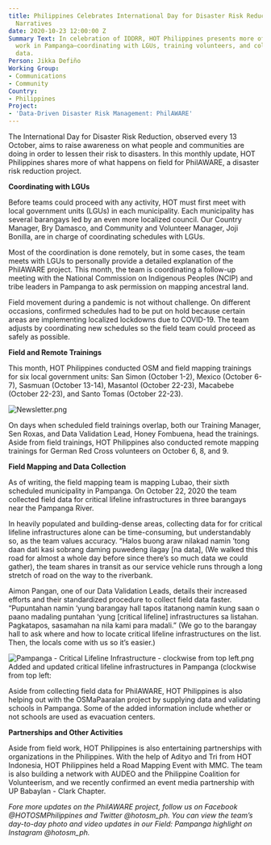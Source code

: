 ```yaml
---
title: Philippines Celebrates International Day for Disaster Risk Reduction with Field
  Narratives
date: 2020-10-23 12:00:00 Z
Summary Text: In celebration of IDDRR, HOT Philippines presents more of the field
  work in Pampanga—coordinating with LGUs, training volunteers, and collecting field
  data.
Person: Jikka Defiño
Working Group:
- Communications
- Community
Country:
- Philippines
Project:
- 'Data-Driven Disaster Risk Management: PhilAWARE'
---
```


The International Day for Disaster Risk Reduction, observed every 13 October, aims to raise awareness on what people and communities are doing in order to lessen their risk to disasters. In this monthly update, HOT Philippines shares more of what happens on field for PhilAWARE, a disaster risk reduction project.

**Coordinating with LGUs**

Before teams could proceed with any activity, HOT must first meet with local government units (LGUs) in each municipality. Each municipality has several barangays led by an even more localized council. Our Country Manager, Bry Damasco, and Community and Volunteer Manager, Joji Bonilla, are in charge of coordinating schedules with LGUs.

Most of the coordination is done remotely, but in some cases, the team meets with LGUs to personally provide a detailed explanation of the PhilAWARE project. This month, the team is coordinating a follow-up meeting with the National Commission on Indigenous Peoples (NCIP) and tribe leaders in Pampanga to ask permission on mapping ancestral land.

Field movement during a pandemic is not without challenge. On different occasions, confirmed schedules had to be put on hold because certain areas are implementing localized lockdowns due to COVID-19. The team adjusts by coordinating new schedules so the field team could proceed as safely as possible.

**Field and Remote Trainings**

This month, HOT Philippines conducted OSM and field mapping trainings for six local government units: San Simon (October 1-2), Mexico (October 6-7), Sasmuan (October 13-14), Masantol (October 22-23), Macabebe (October 22-23), and Santo Tomas (October 22-23).

![Newsletter.png](/uploads/Newsletter.png)

On days when scheduled field trainings overlap, both our Training Manager, Sen Roxas, and Data Validation Lead, Honey Fombuena, head the trainings. Aside from field trainings, HOT Philippines also conducted remote mapping trainings for German Red Cross volunteers on October 6, 8, and 9.

**Field Mapping and Data Collection**

As of writing, the field mapping team is mapping Lubao, their sixth scheduled municipality in Pampanga. On October 22, 2020 the team collected field data for critical lifeline infrastructures in three barangays near the Pampanga River.

In heavily populated and building-dense areas, collecting data for for critical lifeline infrastructures alone can be time-consuming, but understandably so, as the team values accuracy. “Halos buong araw nilakad namin ’tong daan dati kasi sobrang daming puwedeng ilagay \[na data\], (We walked this road for almost a whole day before since there’s so much data we could gather), the team shares in transit as our service vehicle runs through a long stretch of road on the way to the riverbank.

Aimon Pangan, one of our Data Validation Leads, details their increased efforts and their standardized procedure to collect field data faster. “Pupuntahan namin ‘yung barangay hall tapos itatanong namin kung saan o paano madaling puntahan ‘yung \[critical lifeline\] infrastructures sa listahan. Pagkatapos, sasamahan na nila kami para madali.” (We go to the barangay hall to ask where and how to locate critical lifeline infrastructures on the list. Then, the locals come with us so it’s easier.)

![Pampanga - Critical Lifeline Infrastructure - clockwise from top left.png](/uploads/Pampanga%20-%20Critical%20Lifeline%20Infrastructure%20-%20clockwise%20from%20top%20left.png)\
Added and updated critical lifeline infrastructures in Pampanga (clockwise from top left: 

Aside from collecting field data for PhilAWARE, HOT Philippines is also helping out with the OSMaPaaralan project by supplying data and validating schools in Pampanga. Some of the added information include whether or not schools are used as evacuation centers.

**Partnerships and Other Activities**

Aside from field work, HOT Philippines is also entertaining partnerships with organizations in the Philippines. With the help of Adityo and Tri from HOT Indonesia, HOT Philippines held a Road Mapping Event with MMC. The team is also building a network with AUDEO and the Philippine Coalition for Volunteerism, and we recently confirmed an event media partnership with UP Babaylan - Clark Chapter.

*Fore more updates on the PhilAWARE project, follow us on Facebook @HOTOSMPhilippines and Twitter @hotosm_ph. You can view the team’s day-to-day photo and video updates in our Field: Pampanga highlight on Instagram @hotosm_ph.*